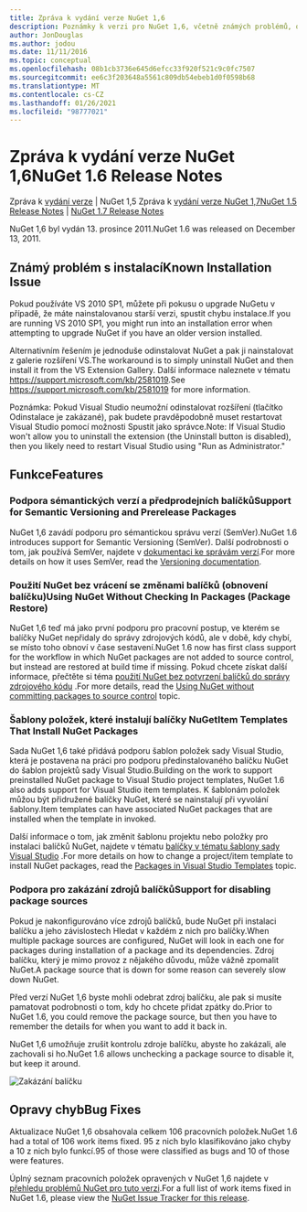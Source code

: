 ```yaml
---
title: Zpráva k vydání verze NuGet 1,6
description: Poznámky k verzi pro NuGet 1,6, včetně známých problémů, oprav chyb, přidaných funkcí a chcete odeslat obecnou.
author: JonDouglas
ms.author: jodou
ms.date: 11/11/2016
ms.topic: conceptual
ms.openlocfilehash: 08b1cb3736e645d6efcc33f920f521c9c0fc7507
ms.sourcegitcommit: ee6c3f203648a5561c809db54ebeb1d0f0598b68
ms.translationtype: MT
ms.contentlocale: cs-CZ
ms.lasthandoff: 01/26/2021
ms.locfileid: "98777021"
---
```

 # <a name="nuget-16-release-notes"></a><span data-ttu-id="b26b0-103">Zpráva k vydání verze NuGet 1,6</span><span class="sxs-lookup"><span data-stu-id="b26b0-103">NuGet 1.6 Release Notes</span></span>

<span data-ttu-id="b26b0-104">Zpráva k [vydání verze](../release-notes/nuget-1.5.md)  |  NuGet 1,5 Zpráva k [vydání verze NuGet 1,7](../release-notes/nuget-1.7.md)</span><span class="sxs-lookup"><span data-stu-id="b26b0-104">[NuGet 1.5 Release Notes](../release-notes/nuget-1.5.md) | [NuGet 1.7 Release Notes](../release-notes/nuget-1.7.md)</span></span>

<span data-ttu-id="b26b0-105">NuGet 1,6 byl vydán 13. prosince 2011.</span><span class="sxs-lookup"><span data-stu-id="b26b0-105">NuGet 1.6 was released on December 13, 2011.</span></span>

## <a name="known-installation-issue"></a><span data-ttu-id="b26b0-106">Známý problém s instalací</span><span class="sxs-lookup"><span data-stu-id="b26b0-106">Known Installation Issue</span></span>
<span data-ttu-id="b26b0-107">Pokud používáte VS 2010 SP1, můžete při pokusu o upgrade NuGetu v případě, že máte nainstalovanou starší verzi, spustit chybu instalace.</span><span class="sxs-lookup"><span data-stu-id="b26b0-107">If you are running VS 2010 SP1, you might run into an installation error when attempting to upgrade NuGet if you have an older version installed.</span></span>

<span data-ttu-id="b26b0-108">Alternativním řešením je jednoduše odinstalovat NuGet a pak ji nainstalovat z galerie rozšíření VS.</span><span class="sxs-lookup"><span data-stu-id="b26b0-108">The workaround is to simply uninstall NuGet and then install it from the VS Extension Gallery.</span></span>  <span data-ttu-id="b26b0-109">Další informace naleznete v tématu <https://support.microsoft.com/kb/2581019>.</span><span class="sxs-lookup"><span data-stu-id="b26b0-109">See <https://support.microsoft.com/kb/2581019> for more information.</span></span>

<span data-ttu-id="b26b0-110">Poznámka: Pokud Visual Studio neumožní odinstalovat rozšíření (tlačítko Odinstalace je zakázané), pak budete pravděpodobně muset restartovat Visual Studio pomocí možnosti Spustit jako správce.</span><span class="sxs-lookup"><span data-stu-id="b26b0-110">Note: If Visual Studio won't allow you to uninstall the extension (the Uninstall button is disabled), then you likely need to restart Visual Studio using "Run as Administrator."</span></span>

## <a name="features"></a><span data-ttu-id="b26b0-111">Funkce</span><span class="sxs-lookup"><span data-stu-id="b26b0-111">Features</span></span>

### <a name="support-for-semantic-versioning-and-prerelease-packages"></a><span data-ttu-id="b26b0-112">Podpora sémantických verzí a předprodejních balíčků</span><span class="sxs-lookup"><span data-stu-id="b26b0-112">Support for Semantic Versioning and Prerelease Packages</span></span>
<span data-ttu-id="b26b0-113">NuGet 1,6 zavádí podporu pro sémantickou správu verzí (SemVer).</span><span class="sxs-lookup"><span data-stu-id="b26b0-113">NuGet 1.6 introduces support for Semantic Versioning (SemVer).</span></span> <span data-ttu-id="b26b0-114">Další podrobnosti o tom, jak používá SemVer, najdete v [dokumentaci ke správám verzí](../create-packages/prerelease-packages.md).</span><span class="sxs-lookup"><span data-stu-id="b26b0-114">For more details on how it uses SemVer, read the [Versioning documentation](../create-packages/prerelease-packages.md).</span></span>

### <a name="using-nuget-without-checking-in-packages-package-restore"></a><span data-ttu-id="b26b0-115">Použití NuGet bez vrácení se změnami balíčků (obnovení balíčku)</span><span class="sxs-lookup"><span data-stu-id="b26b0-115">Using NuGet Without Checking In Packages (Package Restore)</span></span>
<span data-ttu-id="b26b0-116">NuGet 1,6 teď má jako první podporu pro pracovní postup, ve kterém se balíčky NuGet nepřidaly do správy zdrojových kódů, ale v době, kdy chybí, se místo toho obnoví v čase sestavení.</span><span class="sxs-lookup"><span data-stu-id="b26b0-116">NuGet 1.6 now has first class support for the workflow in which NuGet packages are not added to source control, but instead are restored at build time if missing.</span></span> <span data-ttu-id="b26b0-117">Pokud chcete získat další informace, přečtěte si téma [použití NuGet bez potvrzení balíčků do správy zdrojového kódu](../consume-packages/packages-and-source-control.md) .</span><span class="sxs-lookup"><span data-stu-id="b26b0-117">For more details, read the [Using NuGet without committing packages to source control](../consume-packages/packages-and-source-control.md) topic.</span></span>

### <a name="item-templates-that-install-nuget-packages"></a><span data-ttu-id="b26b0-118">Šablony položek, které instalují balíčky NuGet</span><span class="sxs-lookup"><span data-stu-id="b26b0-118">Item Templates That Install NuGet Packages</span></span>
<span data-ttu-id="b26b0-119">Sada NuGet 1,6 také přidává podporu šablon položek sady Visual Studio, která je postavena na práci pro podporu předinstalovaného balíčku NuGet do šablon projektů sady Visual Studio.</span><span class="sxs-lookup"><span data-stu-id="b26b0-119">Building on the work to support preinstalled NuGet package to Visual Studio project templates, NuGet 1.6 also adds support for Visual Studio item templates.</span></span> <span data-ttu-id="b26b0-120">K šablonám položek můžou být přidružené balíčky NuGet, které se nainstalují při vyvolání šablony.</span><span class="sxs-lookup"><span data-stu-id="b26b0-120">Item templates can have associated NuGet packages that are installed when the template in invoked.</span></span>

<span data-ttu-id="b26b0-121">Další informace o tom, jak změnit šablonu projektu nebo položky pro instalaci balíčků NuGet, najdete v tématu [balíčky v tématu šablony sady Visual Studio](../visual-studio-extensibility/visual-studio-templates.md) .</span><span class="sxs-lookup"><span data-stu-id="b26b0-121">For more details on how to change a project/item template to install NuGet packages, read the [Packages in Visual Studio Templates](../visual-studio-extensibility/visual-studio-templates.md) topic.</span></span>

### <a name="support-for-disabling-package-sources"></a><span data-ttu-id="b26b0-122">Podpora pro zakázání zdrojů balíčků</span><span class="sxs-lookup"><span data-stu-id="b26b0-122">Support for disabling package sources</span></span>
<span data-ttu-id="b26b0-123">Pokud je nakonfigurováno více zdrojů balíčků, bude NuGet při instalaci balíčku a jeho závislostech Hledat v každém z nich pro balíčky.</span><span class="sxs-lookup"><span data-stu-id="b26b0-123">When multiple package sources are configured, NuGet will look in each one for packages during installation of a package and its dependencies.</span></span> <span data-ttu-id="b26b0-124">Zdroj balíčku, který je mimo provoz z nějakého důvodu, může vážně zpomalit NuGet.</span><span class="sxs-lookup"><span data-stu-id="b26b0-124">A package source that is down for some reason can severely slow down NuGet.</span></span>

<span data-ttu-id="b26b0-125">Před verzí NuGet 1,6 byste mohli odebrat zdroj balíčku, ale pak si musíte pamatovat podrobnosti o tom, kdy ho chcete přidat zpátky do.</span><span class="sxs-lookup"><span data-stu-id="b26b0-125">Prior to NuGet 1.6, you could remove the package source, but then you have to remember the details for when you want to add it back in.</span></span>

<span data-ttu-id="b26b0-126">NuGet 1,6 umožňuje zrušit kontrolu zdroje balíčku, abyste ho zakázali, ale zachovali si ho.</span><span class="sxs-lookup"><span data-stu-id="b26b0-126">NuGet 1.6 allows unchecking a package source to disable it, but keep it around.</span></span>

![Zakázání balíčku](./media/package-source-with-disabled-source.png)

## <a name="bug-fixes"></a><span data-ttu-id="b26b0-128">Opravy chyb</span><span class="sxs-lookup"><span data-stu-id="b26b0-128">Bug Fixes</span></span>
<span data-ttu-id="b26b0-129">Aktualizace NuGet 1,6 obsahovala celkem 106 pracovních položek.</span><span class="sxs-lookup"><span data-stu-id="b26b0-129">NuGet 1.6 had a total of 106 work items fixed.</span></span> <span data-ttu-id="b26b0-130">95 z nich bylo klasifikováno jako chyby a 10 z nich bylo funkcí.</span><span class="sxs-lookup"><span data-stu-id="b26b0-130">95 of those were classified as bugs and 10 of those were features.</span></span>

<span data-ttu-id="b26b0-131">Úplný seznam pracovních položek opravených v NuGet 1,6 najdete v [přehledu problémů NuGet pro tuto verzi](http://nuget.codeplex.com/workitem/list/advanced?keyword=&status=Closed&type=All&priority=All&release=NuGet%201.6&assignedTo=All&component=All&sortField=Votes&sortDirection=Descending&page=0).</span><span class="sxs-lookup"><span data-stu-id="b26b0-131">For a full list of work items fixed in NuGet 1.6, please view the [NuGet Issue Tracker for this release](http://nuget.codeplex.com/workitem/list/advanced?keyword=&status=Closed&type=All&priority=All&release=NuGet%201.6&assignedTo=All&component=All&sortField=Votes&sortDirection=Descending&page=0).</span></span>
